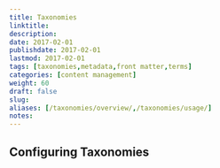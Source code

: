 ```yaml
---
title: Taxonomies
linktitle:
description:
date: 2017-02-01
publishdate: 2017-02-01
lastmod: 2017-02-01
tags: [taxonomies,metadata,front matter,terms]
categories: [content management]
weight: 60
draft: false
slug:
aliases: [/taxonomies/overview/,/taxonomies/usage/]
notes:
---
```


## Configuring Taxonomies
